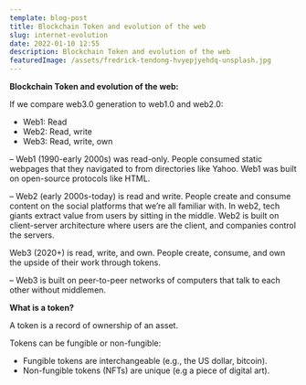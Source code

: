 ```yaml
---
template: blog-post
title: Blockchain Token and evolution of the web
slug: internet-evolution
date: 2022-01-10 12:55
description: Blockchain Token and evolution of the web
featuredImage: /assets/fredrick-tendong-hvyepjyehdq-unsplash.jpg
---
```

**Blockchain Token and evolution of the web:**

If we compare web3.0 generation to web1.0 and web2.0:

* Web1: Read
* Web2: Read, write
* Web3: Read, write, own

– Web1 (1990-early 2000s) was read-only. People consumed static webpages that they navigated to from directories like Yahoo. Web1 was built on open-source protocols like HTML.

– Web2 (early 2000s-today) is read and write. People create and consume content on the social platforms that we’re all familiar with. In web2, tech giants extract value from users by sitting in the middle. Web2 is built on client-server architecture where users are the client, and companies control the servers.

Web3 (2020+) is read, write, and own. People create, consume, and own the upside of their work through tokens.

– Web3 is built on peer-to-peer networks of computers that talk to each other without middlemen.

**What is a token?**

A token is a record of ownership of an asset.

Tokens can be fungible or non-fungible:

* Fungible tokens are interchangeable (e.g., the US dollar, bitcoin).
* Non-fungible tokens (NFTs) are unique (e.g a piece of digital art).